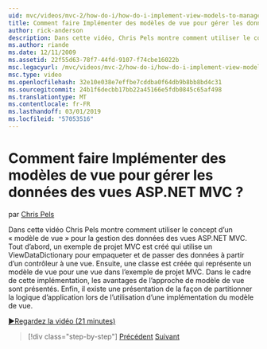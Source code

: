 ```yaml
---
uid: mvc/videos/mvc-2/how-do-i/how-do-i-implement-view-models-to-manage-data-for-aspnet-mvc-views
title: Comment faire Implémenter des modèles de vue pour gérer les données des vues ASP.NET MVC ? | Microsoft Docs
author: rick-anderson
description: Dans cette vidéo, Chris Pels montre comment utiliser le concept d’un &quot;modèle de vue&quot; pour la gestion des données des vues ASP.NET MVC. Tout d’abord, un exemple de projet MVC est cre...
ms.author: riande
ms.date: 12/11/2009
ms.assetid: 22f55d63-78f7-44fd-9107-f74cbe16022b
msc.legacyurl: /mvc/videos/mvc-2/how-do-i/how-do-i-implement-view-models-to-manage-data-for-aspnet-mvc-views
msc.type: video
ms.openlocfilehash: 32e10e038e7effbe7cddba0f64db9b8bb8bd4c31
ms.sourcegitcommit: 24b1f6decbb17bb22a45166e5fdb0845c65af498
ms.translationtype: MT
ms.contentlocale: fr-FR
ms.lasthandoff: 03/01/2019
ms.locfileid: "57053516"
---
```

<a name="how-do-i-implement-view--models-to-manage-data-for-aspnet-mvc-views"></a>Comment faire Implémenter des modèles de vue pour gérer les données des vues ASP.NET MVC ?
====================
par [Chris Pels](https://twitter.com/chrispels)

Dans cette vidéo Chris Pels montre comment utiliser le concept d’un « modèle de vue » pour la gestion des données des vues ASP.NET MVC. Tout d’abord, un exemple de projet MVC est créé qui utilise un ViewDataDictionary pour empaqueter et de passer des données à partir d’un contrôleur à une vue. Ensuite, une classe est créée qui représente un modèle de vue pour une vue dans l’exemple de projet MVC. Dans le cadre de cette implémentation, les avantages de l’approche de modèle de vue sont présentés. Enfin, il existe une présentation de la façon de partitionner la logique d’application lors de l’utilisation d’une implémentation du modèle de vue.

[&#9654;Regardez la vidéo (21 minutes)](https://channel9.msdn.com/Blogs/ASP-NET-Site-Videos/how-do-i-implement-view-models-to-manage-data-for-aspnet-mvc-views)

> [!div class="step-by-step"]
> [Précédent](how-do-i-work-with-data-in-aspnet-mvc-partial-views.md)
> [Suivant](how-do-i-create-a-custom-html-helper-for-an-mvc-application.md)
